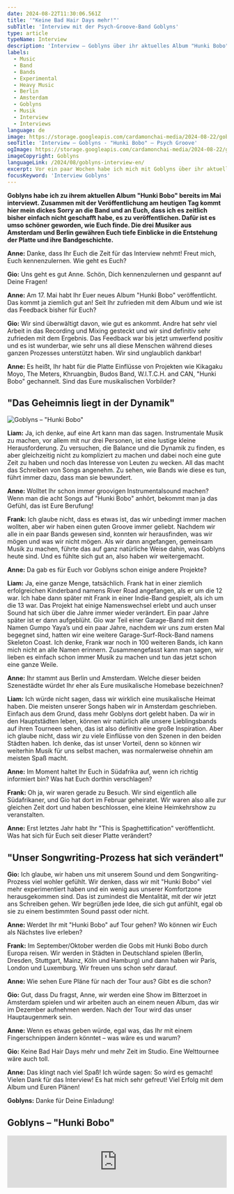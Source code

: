 ```yaml
---
date: 2024-08-22T11:30:06.561Z
title: '"Keine Bad Hair Days mehr!"'
subTitle: 'Interview mit der Psych-Groove-Band Goblyns'
type: article
typeName: Interview
description: 'Interview – Goblyns über ihr aktuelles Album "Hunki Bobo". Lest es jetzt und holt Euch spannende Insights über die Geschichte der Band aus Amsterdam und Berlin und ihren Songwriting-Prozess.'
labels:
  - Music
  - Band
  - Bands
  - Experimental
  - Heavy Music
  - Berlin
  - Amsterdam
  - Goblyns
  - Musik
  - Interview
  - Interviews
language: de
image: https://storage.googleapis.com/cardamonchai-media/2024-08-22/goblyns-interview-soundsvegan-com-jpg-imagine-d8d8d8_989898_1024_768/640.webp
seoTitle: 'Interview – Goblyns - "Hunki Bobo" – Psych Groove'
ogImage: https://storage.googleapis.com/cardamonchai-media/2024-08-22/goblyns-interview-soundsvegan-com-og-jpg-imagine-d8d8d8_8b8481_1200_628/640.webp
imageCopyright: Goblyns
languageLink: /2024/08/goblyns-interview-en/
excerpt: Vor ein paar Wochen habe ich mich mit Goblyns über ihr aktuelles Album "Hunki Bobo" unterhalten. Ich denke, das Interview ist ziemlich unterhaltsam und spannend geworden, daher teile ich es heute mit Euch. Die drei Musiker aus Amsterdam und Berlin gewähren Euch tiefe Einblicke in ihre Bandgeschichte und ihre Musik. Viel Spaß beim Lesen!
focusKeyword: 'Interview Goblyns'
---
```


**Goblyns habe ich zu ihrem aktuellen Album "Hunki Bobo" bereits im Mai interviewt. Zusammen mit der Veröffentlichung am heutigen Tag kommt hier mein dickes Sorry an die Band und an Euch, dass ich es zeitlich bisher einfach nicht geschafft habe, es zu veröffentlichen. Dafür ist es umso schöner geworden, wie Euch finde. Die drei Musiker aus Amsterdam und Berlin gewähren Euch tiefe Einblicke in die Entstehung der Platte und ihre Bandgeschichte.**

**Anne:** Danke, dass Ihr Euch die Zeit für das Interview nehmt! Freut mich, Euch kennenzulernen. Wie geht es Euch?

**Gio:** Uns geht es gut Anne. Schön, Dich kennenzulernen und gespannt auf Deine Fragen!

**Anne:** Am 17. Mai habt Ihr Euer neues Album "Hunki Bobo" veröffentlicht. Das kommt ja ziemlich gut an! Seit Ihr zufrieden mit dem Album und wie ist das Feedback bisher für Euch?

**Gio:** Wir sind überwältigt davon, wie gut es ankommt. Andre hat sehr viel Arbeit in das Recording und Mixing gesteckt und wir sind definitiv sehr zufrieden mit dem Ergebnis. Das Feedback war bis jetzt umwerfend positiv und es ist wunderbar, wie sehr uns all diese Menschen während dieses ganzen Prozesses unterstützt haben. Wir sind unglaublich dankbar!

**Anne:** Es heißt, Ihr habt für die Platte Einflüsse von Projekten wie Kikagaku Moyo, The Meters, Khruangbin, Budos Band, W.I.T.C.H. and CAN, "Hunki Bobo" gechannelt. Sind das Eure musikalischen Vorbilder?

## "Das Geheimnis liegt in der Dynamik"

![Goblyns – "Hunki Bobo"](https://storage.googleapis.com/cardamonchai-media/2024-08-22/hunki-bobo-goblyns-interview-soundsvegan-com-jpg-imagine-081808_66412d_1200_1200/640.webp 'Goblyns – "Hunki Bobo"')

**Liam:** Ja, ich denke, auf eine Art kann man das sagen. Instrumentale Musik zu machen, vor allem mit nur drei Personen, ist eine lustige kleine Herausforderung. Zu versuchen, die Balance und die Dynamik zu finden, es aber gleichzeitig nicht zu kompliziert zu machen und dabei noch eine gute Zeit zu haben und noch das Interesse von Leuten zu wecken. All das macht das Schreiben von Songs angenehm. Zu sehen, wie Bands wie diese es tun, führt immer dazu, dass man sie bewundert.

**Anne:** Wolltet Ihr schon immer groovigen Instrumentalsound machen? Wenn man die acht Songs auf "Hunki Bobo" anhört, bekommt man ja das Gefühl, das ist Eure Berufung!

**Frank:** Ich glaube nicht, dass es etwas ist, das wir unbedingt immer machen wollten, aber wir haben einen guten Groove immer geliebt. Nachdem wir alle in ein paar Bands gewesen sind, konnten wir herausfinden, was wir mögen und was wir nicht mögen. Als wir dann angefangen, gemeinsam Musik zu machen, führte das auf ganz natürliche Weise dahin, was Goblyns heute sind. Und es fühlte sich gut an, also haben wir weitergemacht.

**Anne:** Da gab es für Euch vor Goblyns schon einige andere Projekte?

**Liam:** Ja, eine ganze Menge, tatsächlich. Frank hat in einer ziemlich erfolgreichen Kinderband namens River Road angefangen, als er um die 12 war. Ich habe dann später mit Frank in einer Indie-Band gespielt, als ich um die 13 war. Das Projekt hat einige Namenswechsel erlebt und auch unser Sound hat sich über die Jahre immer wieder verändert. Ein paar Jahre später ist er dann aufgeblüht. Gio war Teil einer Garage-Band mit dem Namen Gumpo Yaya’s und ein paar Jahre, nachdem wir uns zum ersten Mal begegnet sind, hatten wir eine weitere Garage-Surf-Rock-Band namens Skeleton Coast. Ich denke, Frank war noch in 100 weiteren Bands, ich kann mich nicht an alle Namen erinnern. Zusammengefasst kann man sagen, wir lieben es einfach schon immer Musik zu machen und tun das jetzt schon eine ganze Weile.

**Anne:** Ihr stammt aus Berlin und Amsterdam. Welche dieser beiden Szenestädte würdet Ihr eher als Eure musikalische Homebase bezeichnen?

**Liam:** Ich würde nicht sagen, dass wir wirklich eine musikalische Heimat haben. Die meisten unserer Songs haben wir in Amsterdam geschrieben. Einfach aus dem Grund, dass mehr Goblyns dort gelebt haben. Da wir in den Hauptstädten leben, können wir natürlich alle unsere Lieblingsbands auf ihren Tourneen sehen, das ist also definitiv eine große Inspiration. Aber ich glaube nicht, dass wir zu viele Einflüsse von den Szenen in den beiden Städten haben. Ich denke, das ist unser Vorteil, denn so können wir weiterhin Musik für uns selbst machen, was normalerweise ohnehin am meisten Spaß macht.

**Anne:** Im Moment haltet Ihr Euch in Südafrika auf, wenn ich richtig informiert bin? Was hat Euch dorthin verschlagen?

**Frank:** Oh ja, wir waren gerade zu Besuch. Wir sind eigentlich alle Südafrikaner, und Gio hat dort im Februar geheiratet. Wir waren also alle zur gleichen Zeit dort und haben beschlossen, eine kleine Heimkehrshow zu veranstalten.

**Anne:** Erst letztes Jahr habt Ihr "This is Spaghettification" veröffentlicht. Was hat sich für Euch seit dieser Platte verändert?

## "Unser Songwriting-Prozess hat sich verändert"

**Gio:** Ich glaube, wir haben uns mit unserem Sound und dem Songwriting-Prozess viel wohler gefühlt. Wir denken, dass wir mit "Hunki Bobo" viel mehr experimentiert haben und ein wenig aus unserer Komfortzone herausgekommen sind. Das ist zumindest die Mentalität, mit der wir jetzt ans Schreiben gehen. Wir begrüßen jede Idee, die sich gut anfühlt, egal ob sie zu einem bestimmten Sound passt oder nicht.

**Anne:** Werdet Ihr mit "Hunki Bobo" auf Tour gehen? Wo können wir Euch als Nächstes live erleben?

**Frank:** Im September/Oktober werden die Gobs mit Hunki Bobo durch Europa reisen. Wir werden in Städten in Deutschland spielen (Berlin, Dresden, Stuttgart, Mainz, Köln und Hamburg) und dann haben wir Paris, London und Luxemburg. Wir freuen uns schon sehr darauf.

**Anne:** Wie sehen Eure Pläne für nach der Tour aus? Gibt es die schon?

**Gio:** Gut, dass Du fragst, Anne, wir werden eine Show im Bitterzoet in Amsterdam spielen und wir arbeiten auch an einem neuen Album, das wir im Dezember aufnehmen werden. Nach der Tour wird das unser Hauptaugenmerk sein.

**Anne:** Wenn es etwas geben würde, egal was, das Ihr mit einem Fingerschnippen ändern könntet – was wäre es und warum?

**Gio:** Keine Bad Hair Days mehr und mehr Zeit im Studio. Eine Welttournee wäre auch toll.

**Anne:** Das klingt nach viel Spaß! Ich würde sagen: So wird es gemacht! Vielen Dank für das Interview! Es hat mich sehr gefreut! Viel Erfolg mit dem Album und Euren Plänen!

**Goblyns:** Danke für Deine Einladung!

## Goblyns – "Hunki Bobo"

<iframe
  style="border: 0; width: 100%; height: 120px;"
  src="https://bandcamp.com/EmbeddedPlayer/album=1715632451/size=large/bgcol=ffffff/linkcol=0687f5/tracklist=false/artwork=small/transparent=true/"
  seamless
>
  <a href="https://goblyns.bandcamp.com/album/hunki-bobo">
    Hunki Bobo by GOBLYNS
  </a>
</iframe>
